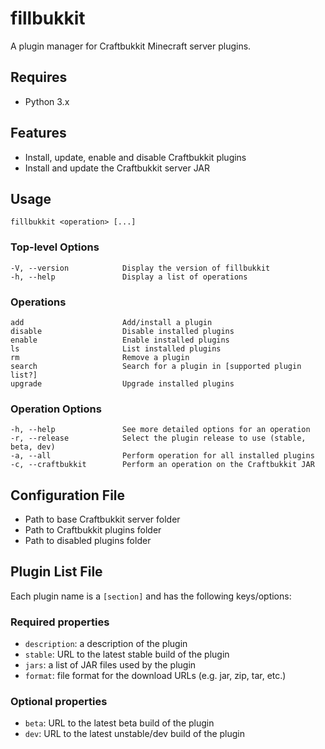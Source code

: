 ﻿fillbukkit
==========
A plugin manager for Craftbukkit Minecraft server plugins.

## Requires
- Python 3.x

## Features
- Install, update, enable and disable Craftbukkit plugins
- Install and update the Craftbukkit server JAR

## Usage
    fillbukkit <operation> [...]

### Top-level Options

    -V, --version            Display the version of fillbukkit
    -h, --help               Display a list of operations

### Operations
    add                      Add/install a plugin
    disable                  Disable installed plugins
    enable                   Enable installed plugins
    ls                       List installed plugins
    rm                       Remove a plugin
    search                   Search for a plugin in [supported plugin list?]
    upgrade                  Upgrade installed plugins

### Operation Options
    -h, --help               See more detailed options for an operation
    -r, --release            Select the plugin release to use (stable, beta, dev)
    -a, --all                Perform operation for all installed plugins
    -c, --craftbukkit        Perform an operation on the Craftbukkit JAR

## Configuration File
- Path to base Craftbukkit server folder
- Path to Craftbukkit plugins folder
- Path to disabled plugins folder

## Plugin List File
Each plugin name is a `[section]` and has the following keys/options:

### Required properties
- `description`: a description of the plugin
- `stable`: URL to the latest stable build of the plugin
- `jars`: a list of JAR files used by the plugin
- `format`: file format for the download URLs (e.g. jar, zip, tar, etc.)

### Optional properties
- `beta`: URL to the latest beta build of the plugin
- `dev`: URL to the latest unstable/dev build of the plugin